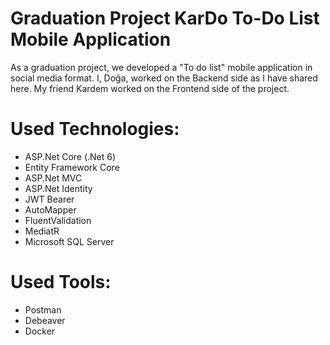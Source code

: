 # Graduation Project KarDo To-Do List Mobile Application #
As a graduation project, we developed a "To do list" mobile application in social media format. I, Doğa, worked on the Backend side as I have shared here. My friend Kardem worked on the Frontend side of the project.

# Used Technologies:

- ASP.Net Core (.Net 6)
- Entity Framework Core
- ASP.Net MVC
- ASP.Net Identity
- JWT Bearer
- AutoMapper
- FluentValidation
- MediatR
- Microsoft SQL Server

# Used Tools:

- Postman
- Debeaver
- Docker
